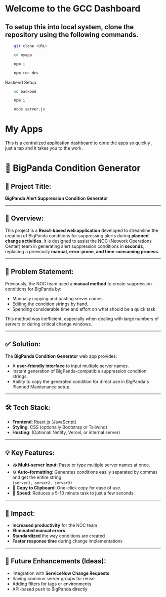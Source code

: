 # Welcome to the GCC Dashboard

## To setup this into local system, clone the repository using the following commands.

```bash
    git clone <URL>
```
```bash
    cd myapp

```
```bash
    npm i
```

```bash
    npm run dev

```

Backend Setup.

```bash
    cd backend

```
```bash
    npm i

```
```bash
    node server.js

```


# My Apps

This is a centralized application dashboard to opne the apps so quickly , just a tap and it takes you to the work.

# 📘 BigPanda Condition Generator

## 🔖 Project Title:

**BigPanda Alert Suppression Condition Generator**

---

## 📌 Overview:

This project is a **React-based web application** developed to streamline the creation of BigPanda conditions for suppressing alerts during **planned change activities**. It is designed to assist the NOC (Network Operations Center) team in generating alert suppression conditions in **seconds**, replacing a previously **manual, error-prone, and time-consuming process**.

---

## 🎯 Problem Statement:

Previously, the NOC team used a **manual method** to create suppression conditions for BigPanda by:

- Manually copying and pasting server names.
- Editing the condition strings by hand.
- Spending considerable time and effort on what should be a quick task.

This method was inefficient, especially when dealing with large numbers of servers or during critical change windows.

---

## ✅ Solution:

The **BigPanda Condition Generator** web app provides:

- A **user-friendly interface** to input multiple server names.
- Instant generation of BigPanda-compatible suppression condition strings.
- Ability to copy the generated condition for direct use in BigPanda's Planned Maintenance setup.

---

## 🛠️ Tech Stack:

- **Frontend**: React.js (JavaScript)
- **Styling**: CSS (optionally Bootstrap or Tailwind)
- **Hosting**: (Optional: Netlify, Vercel, or internal server)

---

## 💡 Key Features:

- 📥 **Multi-server Input**: Paste or type multiple server names at once.
- ⚙️ **Auto-formatting**: Generates conditions easily separated by commas and get the entire string.  
  `(server1, server2, server3)`
- 🔁 **Copy to Clipboard**: One-click copy for ease of use.
- 🚀 **Speed**: Reduces a 5-10 minute task to just a few seconds.

---

## 👥 Impact:

- **Increased productivity** for the NOC team
- **Eliminated manual errors**
- **Standardized** the way conditions are created
- **Faster response time** during change implementations

---

## 🚀 Future Enhancements (Ideas):

- Integration with **ServiceNow Change Requests**
- Saving common server groups for reuse
- Adding filters for tags or environments
- API-based push to BigPanda directly
